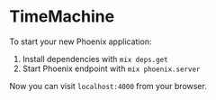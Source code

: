 # TimeMachine

To start your new Phoenix application:

1. Install dependencies with `mix deps.get`
2. Start Phoenix endpoint with `mix phoenix.server`

Now you can visit `localhost:4000` from your browser.
